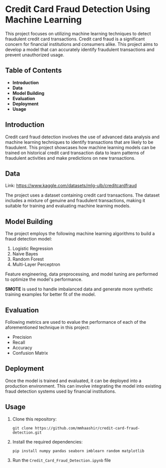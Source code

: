 # Credit Card Fraud Detection Using Machine Learning

This project focuses on utilizing machine learning techniques to detect fraudulent credit card transactions. Credit card fraud is a significant concern for financial institutions and consumers alike. This project aims to develop a model that can accurately identify fraudulent transactions and prevent unauthorized usage.

## Table of Contents

- **Introduction**
- **Data**
- **Model Building**
- **Evaluation**
- **Deployment**
- **Usage**

## Introduction

Credit card fraud detection involves the use of advanced data analysis and machine learning techniques to identify transactions that are likely to be fraudulent. This project showcases how machine learning models can be trained on historical credit card transaction data to learn patterns of fraudulent activities and make predictions on new transactions.

## Data
Link: https://www.kaggle.com/datasets/mlg-ulb/creditcardfraud

The project uses a dataset containing credit card transactions. The dataset includes a mixture of genuine and fraudulent transactions, making it suitable for training and evaluating machine learning models.

## Model Building

The project employs the following machine learning algorithms to build a fraud detection model:

1. Logistic Regression
2. Naive Bayes
3. Random Forest
4. Multi-Layer Perceptron

Feature engineering, data preprocessing, and model tuning are performed to optimize the model's performance. 

**SMOTE** is used to handle imbalanced data and generate more synthetic training examples for better fit of the model.

## Evaluation

Following metrics are used to evalue the performance of each of the aforementioned technique in this project:

- Precision
- Recall
- Accuracy
- Confusion Matrix

## Deployment

Once the model is trained and evaluated, it can be deployed into a production environment. This can involve integrating the model into existing fraud detection systems used by financial institutions.

## Usage

1. Clone this repository:
   
   `git clone https://github.com/mmhaashir/credit-card-fraud-detection.git`

3. Install the required dependencies:
   
   `pip install numpy pandas seaborn imblearn random matplotlib` 

3. Run the `Credit_Card_Fraud_Detection.ipynb` file
